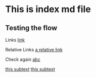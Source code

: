 # This is index md file
## Testing the flow

Links
[link](https://github.com/shamim1258/Shamim/tree/main/Personal/shamim_notes.md)

Relative Links
[a relative link](README.md)

Check again
[abc](README.md)

[this subtext](Personal/shamim_notes.md)
[this subtext](Personal/shamim_notes.md)
